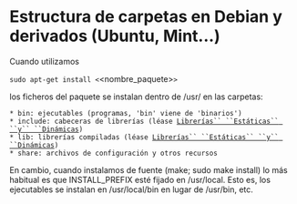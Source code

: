 # Estructura de carpetas en Debian y derivados (Ubuntu, Mint...)

Cuando utilizamos

`sudo apt-get install <`<nombre_paquete>`>`

los ficheros del paquete se instalan dentro de /usr/ en las carpetas:

`* bin: ejecutables (programas, 'bin' viene de 'binarios')`  
`* include: cabeceras de librerías (léase `[`Librerías`` ``Estáticas``
``y`` ``Dinámicas`](Librerías_Estáticas_y_Dinámicas "wikilink")`)`  
`* lib: librerías compiladas (léase `[`Librerías`` ``Estáticas`` ``y``
``Dinámicas`](Librerías_Estáticas_y_Dinámicas "wikilink")`)`  
`* share: archivos de configuración y otros recursos`

En cambio, cuando instalamos de fuente (make; sudo make install) lo más
habitual es que INSTALL\_PREFIX esté fijado en /usr/local. Esto es, los
ejecutables se instalan en /usr/local/bin en lugar de /usr/bin, etc.
